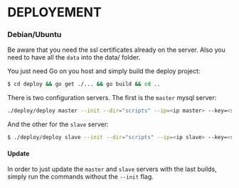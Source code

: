 
DEPLOYEMENT
===========

### Debian/Ubuntu

Be aware that you need the ssl certificates already on the server.
Also you need to have all the `data` into the data/ folder.

You just need Go on you host and simply build the deploy project:
```bash
$ cd deploy && go get ./... && go build && cd ..
```

There is two configuration servers. The first is the `master` mysql server:
```bash
./deploy/deploy master --init --dir="scripts" --ip=<ip master> --key=<ssh rsa pub>
```

And the other for the `slave` server:
```bash
$ ./deploy/deploy slave --init --dir="scripts" --ip=<ip slave> --key=<ssh rsa pub> --master=<ip master>
```

#### Update

In order to just update the `master` and `slave` servers with the last builds, simply run the commands without the `--init` flag.
